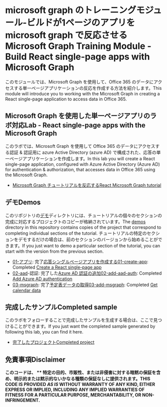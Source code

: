 # <a name="microsoft-graph-training-module---build-react-single-page-apps-with-microsoft-graph"></a><span data-ttu-id="10995-101">microsoft graph のトレーニングモジュール-ビルドが1ページのアプリを microsoft graph で反応させる</span><span class="sxs-lookup"><span data-stu-id="10995-101">Microsoft Graph Training Module - Build React single-page apps with Microsoft Graph</span></span>

<span data-ttu-id="10995-102">このモジュールでは、Microsoft Graph を使用して、Office 365 のデータにアクセスする単一ページアプリケーションの反応を作成する方法を紹介します。</span><span class="sxs-lookup"><span data-stu-id="10995-102">This module will introduce you to working with the Microsoft Graph in creating a React single-page application to access data in Office 365.</span></span>

## <a name="lab---react-single-page-apps-with-the-microsoft-graph"></a><span data-ttu-id="10995-103">Microsoft Graph を使用した単一ページアプリのラボ対応</span><span class="sxs-lookup"><span data-stu-id="10995-103">Lab - React single-page apps with the Microsoft Graph</span></span>

<span data-ttu-id="10995-104">このラボでは、Microsoft Graph を使用して Office 365 のデータにアクセスする認証 & 認証用に azure Active Directory (azure AD) で構成された、応答の単一ページアプリケーションを作成します。</span><span class="sxs-lookup"><span data-stu-id="10995-104">In this lab you will create a React single-page application, configured with Azure Active Directory (Azure AD) for authentication & authorization, that accesses data in Office 365 using the Microsoft Graph.</span></span>

- [<span data-ttu-id="10995-105">Microsoft Graph チュートリアルを反応する</span><span class="sxs-lookup"><span data-stu-id="10995-105">React Microsoft Graph tutorial</span></span>](https://docs.microsoft.com/graph/training/react-tutorial)

## <a name="demos"></a><span data-ttu-id="10995-106">デモ</span><span class="sxs-lookup"><span data-stu-id="10995-106">Demos</span></span>

<span data-ttu-id="10995-107">このリポジトリの[デモ](./demos)ディレクトリには、チュートリアルの個々のセクションの完成に対応するプロジェクトのコピーが格納されています。</span><span class="sxs-lookup"><span data-stu-id="10995-107">The [demos](./demos) directory in this repository contains copies of the project that correspond to completing individual sections of the tutorial.</span></span> <span data-ttu-id="10995-108">チュートリアルの特定のセクションをデモするだけの場合は、前のセクションのバージョンから始めることができます。</span><span class="sxs-lookup"><span data-stu-id="10995-108">If you just want to demo a particular section of the tutorial, you can start with the version from the previous section.</span></span>

- <span data-ttu-id="10995-109">[01-アプリ](demos/01-create-app): 完了[応答シングルページアプリを作成する](https://docs.microsoft.com/graph/training/react-tutorial?tutorial-step=1)</span><span class="sxs-lookup"><span data-stu-id="10995-109">[01-create-app](demos/01-create-app): Completed [Create a React single-page app](https://docs.microsoft.com/graph/training/react-tutorial?tutorial-step=1)</span></span>
- <span data-ttu-id="10995-110">[02-aad](demos/02-add-aad-auth)-認証: 完了した[Azure AD 認証の追加](https://docs.microsoft.com/graph/training/react-tutorial?tutorial-step=3)</span><span class="sxs-lookup"><span data-stu-id="10995-110">[02-add-aad-auth](demos/02-add-aad-auth): Completed [Add Azure AD authentication](https://docs.microsoft.com/graph/training/react-tutorial?tutorial-step=3)</span></span>
- <span data-ttu-id="10995-111">[03-msgraph](demos/03-add-msgraph): 完了[予定表データの取得](https://docs.microsoft.com/graph/training/react-tutorial?tutorial-step=4)</span><span class="sxs-lookup"><span data-stu-id="10995-111">[03-add-msgraph](demos/03-add-msgraph): Completed [Get calendar data](https://docs.microsoft.com/graph/training/react-tutorial?tutorial-step=4)</span></span>

## <a name="completed-sample"></a><span data-ttu-id="10995-112">完成したサンプル</span><span class="sxs-lookup"><span data-stu-id="10995-112">Completed sample</span></span>

<span data-ttu-id="10995-113">このラボをフォローすることで完成したサンプルを生成する場合は、ここで見つけることができます。</span><span class="sxs-lookup"><span data-stu-id="10995-113">If you just want the completed sample generated by following this lab, you can find it here.</span></span>

- [<span data-ttu-id="10995-114">完了したプロジェクト</span><span class="sxs-lookup"><span data-stu-id="10995-114">Completed project</span></span>](demos/03-add-msgraph)

## <a name="disclaimer"></a><span data-ttu-id="10995-115">免責事項</span><span class="sxs-lookup"><span data-stu-id="10995-115">Disclaimer</span></span>

<span data-ttu-id="10995-116">**このコードは、 \*\* 特定の目的、市販性、または非侵害に対する暗黙の保証を含め、明示的または黙示的ないかなる種類の保証なしに提供されます。**</span><span class="sxs-lookup"><span data-stu-id="10995-116">**THIS CODE IS PROVIDED *AS IS* WITHOUT WARRANTY OF ANY KIND, EITHER EXPRESS OR IMPLIED, INCLUDING ANY IMPLIED WARRANTIES OF FITNESS FOR A PARTICULAR PURPOSE, MERCHANTABILITY, OR NON-INFRINGEMENT.**</span></span>